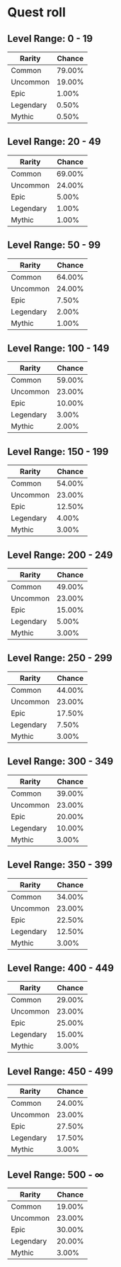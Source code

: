 # Quest roll

## Level Range: 0 - 19

| Rarity    | Chance       |
|-----------|--------------|
| Common | 79.00% |
| Uncommon | 19.00% |
| Epic | 1.00% |
| Legendary | 0.50% |
| Mythic | 0.50% |

## Level Range: 20 - 49

| Rarity    | Chance       |
|-----------|--------------|
| Common | 69.00% |
| Uncommon | 24.00% |
| Epic | 5.00% |
| Legendary | 1.00% |
| Mythic | 1.00% |

## Level Range: 50 - 99

| Rarity    | Chance       |
|-----------|--------------|
| Common | 64.00% |
| Uncommon | 24.00% |
| Epic | 7.50% |
| Legendary | 2.00% |
| Mythic | 1.00% |

## Level Range: 100 - 149

| Rarity    | Chance       |
|-----------|--------------|
| Common | 59.00% |
| Uncommon | 23.00% |
| Epic | 10.00% |
| Legendary | 3.00% |
| Mythic | 2.00% |

## Level Range: 150 - 199

| Rarity    | Chance       |
|-----------|--------------|
| Common | 54.00% |
| Uncommon | 23.00% |
| Epic | 12.50% |
| Legendary | 4.00% |
| Mythic | 3.00% |

## Level Range: 200 - 249

| Rarity    | Chance       |
|-----------|--------------|
| Common | 49.00% |
| Uncommon | 23.00% |
| Epic | 15.00% |
| Legendary | 5.00% |
| Mythic | 3.00% |

## Level Range: 250 - 299

| Rarity    | Chance       |
|-----------|--------------|
| Common | 44.00% |
| Uncommon | 23.00% |
| Epic | 17.50% |
| Legendary | 7.50% |
| Mythic | 3.00% |

## Level Range: 300 - 349

| Rarity    | Chance       |
|-----------|--------------|
| Common | 39.00% |
| Uncommon | 23.00% |
| Epic | 20.00% |
| Legendary | 10.00% |
| Mythic | 3.00% |

## Level Range: 350 - 399

| Rarity    | Chance       |
|-----------|--------------|
| Common | 34.00% |
| Uncommon | 23.00% |
| Epic | 22.50% |
| Legendary | 12.50% |
| Mythic | 3.00% |

## Level Range: 400 - 449

| Rarity    | Chance       |
|-----------|--------------|
| Common | 29.00% |
| Uncommon | 23.00% |
| Epic | 25.00% |
| Legendary | 15.00% |
| Mythic | 3.00% |

## Level Range: 450 - 499

| Rarity    | Chance       |
|-----------|--------------|
| Common | 24.00% |
| Uncommon | 23.00% |
| Epic | 27.50% |
| Legendary | 17.50% |
| Mythic | 3.00% |

## Level Range: 500 - ∞

| Rarity    | Chance       |
|-----------|--------------|
| Common | 19.00% |
| Uncommon | 23.00% |
| Epic | 30.00% |
| Legendary | 20.00% |
| Mythic | 3.00% |

